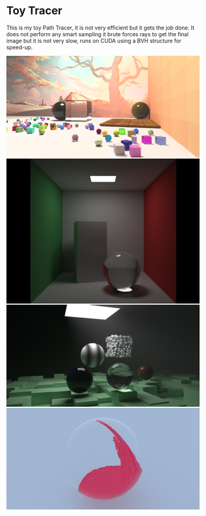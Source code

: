 # Toy Tracer

This is my toy Path Tracer, it is not very efficient but it gets the job done.
It does not perform any smart sampling it brute forces rays to get the final image
but it is not very slow, runs on CUDA using a BVH structure for speed-up. 

![Alt text](images/cornell_image.png "Cornell with cubes")
![Alt text](images/cornell.png "Obrigatory Cornell Box")
![Alt text](images/scene0.png "Peter Shirley scene")
![Alt text](images/fluid_sample.png "Fluid")
